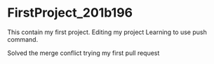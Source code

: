 # FirstProject_201b196
This contain my first project.
Editing my project
Learning to use push command.

Solved the merge conflict
trying my first pull request
